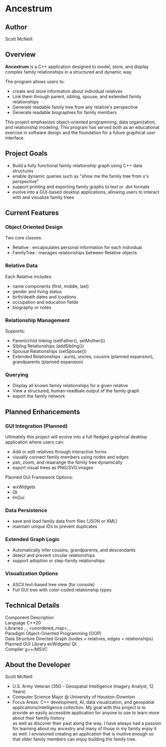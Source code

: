 # Ancestrum

## Author
Scott McNeill

## Overview
**Ancestrum** is a C++ application designed to model, store, and display complex family relationships in a structured and dynamic way.

The program allows users to:
- create and store information about individual relatives
- Link them through parent, sibling, spouse, and extended family relationships
- Generate readable family tree from any relative's perspective
- Generate readable biographies for family members

This project emphasizes object-oriented programming, data organization, and relationship modeling. This program
has served both as an educational exercise in software design and the foundation for a future
graphical user interface.

## Project Goals
- Build a fully functional family relationship graph using C++ data structures
- enable dynamic queries such as "show me the family tree from x's perspective"
- support printing and exporting family graphs to text or .dot formats
- evolve into a GUI-based desktop applications, allowing users to interact with and visualize family trees

## Current Features
### Object Oriented Design
Two core classes:
- Relative : encapsulates personal information for each individual
- FamilyTree : manages relationships between Relative objects

### Relative Data
Each Relative includes:
- name components (first, middle, last)
- gender and living status
- birth/death dates and lcoations
- occupation and education fields
- biography or notes

### Relationship Management
Supports: 
- Parent/child linking (setFather(), setMother())
- Sibling Relationships (addSibling())
- Spousal Relationships (setSpouse())
- Extended Relationships : aunts, uncles, cousins (planned expansion), grandparents (planned expansion)

### Querying
- Display all known family relationships for a given relative
- View a structured, human-readbale output of the family graph
- export the family network

## Planned Enhancements
### GUI Integration (Planned)
Ultimately this project will evolve into a full fledged graphical desktop application where users can:
- Add or edit relatives through interactive forms
- visually connect family members using nodes and edges
- pan, zoom, and reaarange the family tree dynamically
- export visual trees as PNG/SVG images

Planned GUI Framework Options:
- wxWidgets
- Qt
- ImGui

### Data Persistence
- save and load family data from files (JSON or XML)
- maintain unique IDs to prevent duplicates

### Extended Graph Logic
- Automatically infer cousins, grandparents, and descendants
- detect and prevent circular relationships
- support adoption or step-family relationships

### Visualization Options
- ASCII text-based tree view (for console)
- Full GUI tree with color-coded relationship types

## Technical Details
Component                    Description  
Language                     C++20  
Libraries                    <iostream>, <vector>, <unordered_map>, <string>, <fstream>  
Paradigm                     Object-Oriented Programming (OOP)  
Data Structure               Directed Graph (nodes = relatives, edges = relationships)  
Planned GUI Library          exWidgets/ Qt  
Compiler                     g++/MSVC  

## About the Developer
Scott McNeill
- U.S. Army Veteran (35G - Geospatial Intelligence Imagery Analyst, 12 Years)
- Computer Science Major @ University of Houston-Downton
- Focus Areas: C++ development, AI, data visualization, and geospatial applicaitons/intelligence collection.
My goal with this project is to provide an easily accessible application for anyone to use to learn more about their familiy history  
as well as discover their past along the way. I have always had a passion for learning about my ancestry and many of those in my family
enjoy it as well. I envisioned creating an application that is inuitive enough so that older family members can enjoy building the family tree.
